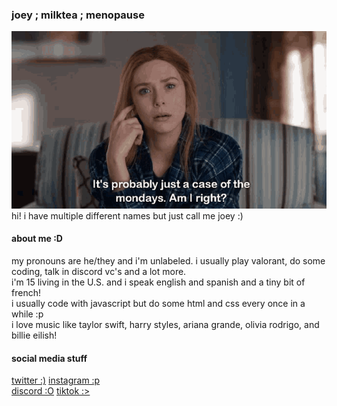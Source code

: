 ### joey ; milktea ; menopause
![](https://github.com/isthatmilktea/isthatmilktea/blob/main/wandavision-just-a-case-of-the-mondays.gif)  
hi! i have multiple different names but just call me joey :)  
#### about me :D
my pronouns are he/they and i'm unlabeled. i usually play valorant, do some coding, talk in discord vc's and a lot more.  
i'm 15 living in the U.S. and i speak english and spanish and a tiny bit of french!  
i usually code with javascript but do some html and css every once in a while :p  
i love music like taylor swift, harry styles, ariana grande, olivia rodrigo, and billie eilish!
#### social media stuff
[twitter :)](https://twitter.com/joeysuckslol) [instagram :p](instagram.com/joeysuckslol)  
[discord :O](https://discord.gg/joy) [tiktok :>](https://tiktok.com/joeysuckslol)
